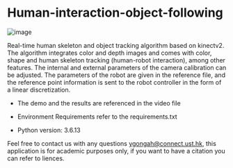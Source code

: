 # Human-interaction-object-following

![image](https://github.com/YueminGong/Human-interaction-object-following/assets/164121426/4b49d71b-503c-43af-91ef-ca657ada6256)

Real-time human skeleton and object tracking algorithm based on kinectv2. The algorithm integrates color and depth images and comes with color, shape and human skeleton tracking (human-robot interaction), among other features. The internal and external parameters of the camera calibration can be adjusted. The parameters of the robot are given in the reference file, and the reference point information is sent to the robot controller in the form of a linear discretization.

- The demo and the results are referenced in the video file

- Environment Requirements refer to the requirements.txt

- Python version: 3.6.13

Feel free to contact us with any questions ygongah@connect.ust.hk, this application is for academic purposes only, if you want to have a citation you can refer to liences.
